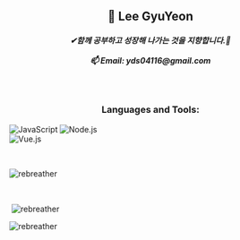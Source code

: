 <h2 align="center">👋 Lee GyuYeon</h2>
<h5 align="center">✔함께 공부하고 성장해 나가는 것을 지향합니다.🤗<br><br> 📫 Email: yds04116@gmail.com</h5>

<br>

<h3 align="center">Languages and Tools:</h3>

<p align="center">

![JavaScript](https://img.shields.io/badge/-JavaScript-05122A?style=flat&logo=javascript)
![Node.js](https://img.shields.io/badge/-Node.js-05122A?style=flat&logo=node.js)<br>
![Vue.js](https://img.shields.io/badge/-Vue.js-05122A?style=flat&logo=vue.js)<br>

</p>
<br>
<p><img align="center" src="https://github-readme-stats.vercel.app/api/top-langs?username=rebreather&show_icons=true&locale=en&layout=compact" alt="rebreather" /></p><br>

<p>&nbsp;<img align="center" src="https://github-readme-stats.vercel.app/api?username=rebreather&show_icons=true&locale=en" alt="rebreather" /></p>

<p><img align="center" src="https://github-readme-streak-stats.herokuapp.com/?user=rebreather&" alt="rebreather" /></p>
